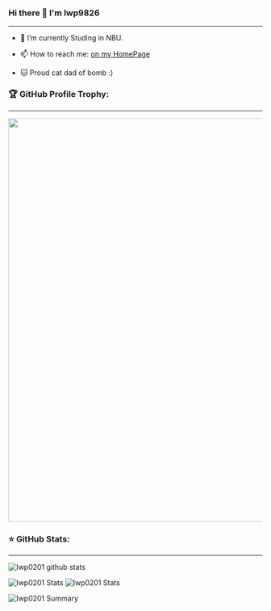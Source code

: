 ### Hi there 👋 I'm lwp9826

---

-   🔭 I’m currently Studing in NBU.

-   📫 How to reach me: [on my HomePage](https://github.com/lwp0201/)

-   🐱 Proud cat dad of bomb :)

### 🏆 GitHub Profile Trophy:

---

<a href="https://github.com/ryo-ma/github-profile-trophy">
  <img width=800 src="https://github-profile-trophy.vercel.app/?username=lwp0201&column=8&theme=solarized_dark&no-frame=true&no-bg=true"/>
</a>

### ⭐️ GitHub Stats:

---

![lwp0201 github stats](https://github-readme-stats.vercel.app/api?username=lwp0201&theme=solarized_dark&show_icons=true&count_private=true)

![lwp0201 Stats](https://github-profile-summary-cards.vercel.app/api/cards/repos-per-language?username=lwp0201&theme=solarized_dark)
![lwp0201 Stats](https://github-profile-summary-cards.vercel.app/api/cards/most-commit-language?username=lwp0201&theme=solarized_dark)

![lwp0201 Summary](https://github-profile-summary-cards.vercel.app/api/cards/profile-details?username=lwp0201&theme=solarized_dark)
